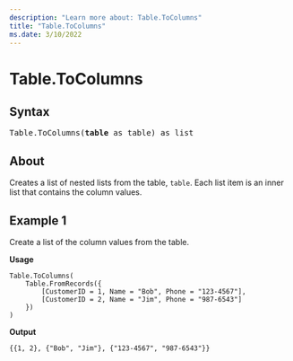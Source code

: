 ```yaml
---
description: "Learn more about: Table.ToColumns"
title: "Table.ToColumns"
ms.date: 3/10/2022
---
```

# Table.ToColumns

## Syntax

<pre>
Table.ToColumns(<b>table</b> as table) as list
</pre>
  
## About

Creates a list of nested lists from the table, `table`. Each list item is an inner list that contains the column values.  
  
## Example 1

Create a list of the column values from the table.

**Usage**

```powerquery-m
Table.ToColumns(
    Table.FromRecords({
        [CustomerID = 1, Name = "Bob", Phone = "123-4567"],
        [CustomerID = 2, Name = "Jim", Phone = "987-6543"]
    })
) 
```

**Output**

`{{1, 2}, {"Bob", "Jim"}, {"123-4567", "987-6543"}}`

